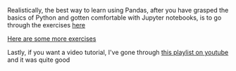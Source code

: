 Realistically, the best way to learn using Pandas, after you have grasped the basics of Python and gotten comfortable with Jupyter notebooks, is to go through the exercises [here](https://github.com/guipsamora/pandas_exercises#getting-and-knowing)

[Here are some more exercises](https://github.com/jvns/pandas-cookbook)

Lastly, if you want a video tutorial, I've gone through [this playlist on youtube](https://www.youtube.com/playlist?list=PL9oKUrtC4VP7ry0um1QOUUfJBXKnkf-dA) and it was quite good